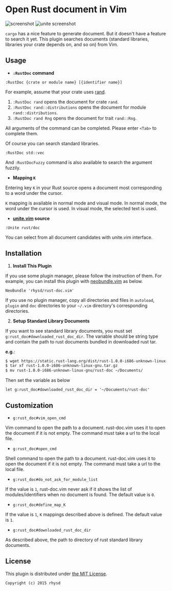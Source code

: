 Open Rust document in Vim
=======================================

![screenshot](https://raw.githubusercontent.com/rhysd/screenshots/master/rust-doc.vim/rust-doc.vim.gif)
![unite screenshot](https://raw.githubusercontent.com/rhysd/screenshots/master/rust-doc.vim/unite-rust-doc.gif)

`cargo` has a nice feature to generate document.  But it doesn't have a feature to search it yet.  This plugin searches documents (standard libraries, libraries your crate depends on, and so on) from Vim.

## Usage

- __`:RustDoc` command__

```
:RustDoc {crate or module name} [{identifier name}]
```

For example, assume that your crate uses [rand](http://doc.rust-lang.org/rand/rand/index.html).

1. `:RustDoc rand` opens the document for crate `rand`.
2. `:RustDoc rand::distributions` opens the document for module `rand::distributions`.
3. `:RustDoc rand Rng` opens the document for trait `rand::Rng`.

All arguments of the command can be completed.  Please enter `<Tab>` to complete them.

Of course you can search standard libraries.

```
:RustDoc std::vec
```

And `:RustDocFuzzy` command is also available to search the argument fuzzily.


- __Mapping `K`__

Entering key `K` in your Rust source opens a document most corresponding to a word under the cursor.

`K` mapping is available in normal mode and visual mode.  In normal mode, the word under the cursor is used.  In visual mode, the selected text is used.


- __[unite.vim](https://github.com/Shougo/unite.vim) source__

```
:Unite rust/doc
```

You can select from all document candidates with unite.vim interface.



## Installation

1. __Install This Plugin__

If you use some plugin manager, please follow the instruction of them.
For example, you can install this plugin with [neobundle.vim](https://github.com/Shougo/neobundle.vim) as below.

```vim
NeoBundle 'rhysd/rust-doc.vim'
```

If you use no plugin manager, copy all directories and files in `autoload`, `plugin` and `doc` directories to your `~/.vim` directory's corresponding directories.

2. __Setup Standard Library Documents__

If you want to see standard library documents, you must set `g:rust_doc#downloaded_rust_doc_dir`.
The variable should be string type and contain the path to rust documents bundled in downloaded rust tar.

__e.g.__:

```sh
$ wget https://static.rust-lang.org/dist/rust-1.0.0-i686-unknown-linux-gnu.tar.gz
$ tar xf rust-1.0.0-i686-unknown-linux-gnu.tar.gz
$ mv rust-1.0.0-i686-unknown-linux-gnu/rust-doc ~/Documents/
```

Then set the variable as below

```vim
let g:rust_doc#downloaded_rust_doc_dir = '~/Documents/rust-doc'
```



## Customization

- `g:rust_doc#vim_open_cmd`

Vim command to open the path to a document.  rust-doc.vim uses it to open the document if it is not empty.  The command must take a url to the local file.

- `g:rust_doc#open_cmd`

Shell command to open the path to a document.  rust-doc.vim uses it to open the document if it is not empty.  The command must take a url to the local file.

- `g:rust_doc#do_not_ask_for_module_list`

If the value is `1`, rust-doc.vim never ask if it shows the list of modules/identifiers when no document is found. The default value is `0`.

- `g:rust_doc#define_map_K`

If the value is `1`, `K` mappings described above is defined. The default value is `1`.

- `g:rust_doc#downloaded_rust_doc_dir`

As described above, the path to directory of rust standard library documents.


## License

This plugin is distributed under [the MIT License](http://opensource.org/licenses/MIT).

```
Copyright (c) 2015 rhysd
```


